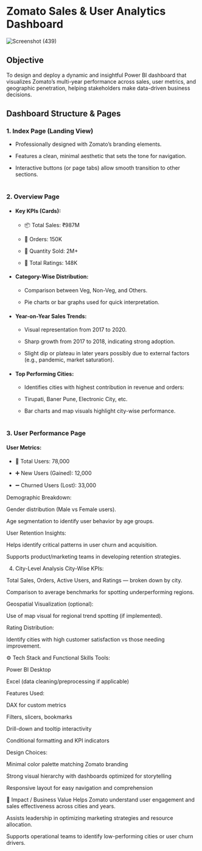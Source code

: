 # **Zomato Sales & User Analytics Dashboard** 
![Screenshot (439)](https://github.com/user-attachments/assets/d16181cd-bf78-499a-9ffb-cc18e69dbb18)

## **Objective**
To design and deploy a dynamic and insightful Power BI dashboard that visualizes Zomato’s multi-year performance across sales, user metrics, and geographic penetration, helping stakeholders make data-driven business decisions.

## **Dashboard Structure & Pages**

### 1. Index Page (Landing View)
- Professionally designed with Zomato’s branding elements.

- Features a clean, minimal aesthetic that sets the tone for navigation.

- Interactive buttons (or page tabs) allow smooth transition to other sections.
#
### 2. Overview Page
- #### Key KPIs (Cards):

  - 📦 Total Sales: ₹987M

  - 🛒 Orders: 150K

  - 🔢 Quantity Sold: 2M+

  - 🌟 Total Ratings: 148K

- #### Category-Wise Distribution:

  - Comparison between Veg, Non-Veg, and Others.

  - Pie charts or bar graphs used for quick interpretation.

- #### Year-on-Year Sales Trends:

  - Visual representation from 2017 to 2020.

  - Sharp growth from 2017 to 2018, indicating strong adoption.

  - Slight dip or plateau in later years possibly due to external factors (e.g., pandemic, market saturation).

- #### Top Performing Cities:

  - Identifies cities with highest contribution in revenue and orders:

  - Tirupati, Baner Pune, Electronic City, etc.

  - Bar charts and map visuals highlight city-wise performance.
#
### 3. User Performance Page
#### User Metrics:

- 👥 Total Users: 78,000

- ➕ New Users (Gained): 12,000

- ➖ Churned Users (Lost): 33,000

Demographic Breakdown:

Gender distribution (Male vs Female users).

Age segmentation to identify user behavior by age groups.

User Retention Insights:

Helps identify critical patterns in user churn and acquisition.

Supports product/marketing teams in developing retention strategies.

4. City-Level Analysis
City-Wise KPIs:

Total Sales, Orders, Active Users, and Ratings — broken down by city.

Comparison to average benchmarks for spotting underperforming regions.

Geospatial Visualization (optional):

Use of map visual for regional trend spotting (if implemented).

Rating Distribution:

Identify cities with high customer satisfaction vs those needing improvement.

⚙️ Tech Stack and Functional Skills
Tools:

Power BI Desktop

Excel (data cleaning/preprocessing if applicable)

Features Used:

DAX for custom metrics

Filters, slicers, bookmarks

Drill-down and tooltip interactivity

Conditional formatting and KPI indicators

Design Choices:

Minimal color palette matching Zomato branding

Strong visual hierarchy with dashboards optimized for storytelling

Responsive layout for easy navigation and comprehension

🎯 Impact / Business Value
Helps Zomato understand user engagement and sales effectiveness across cities and years.

Assists leadership in optimizing marketing strategies and resource allocation.

Supports operational teams to identify low-performing cities or user churn drivers.

